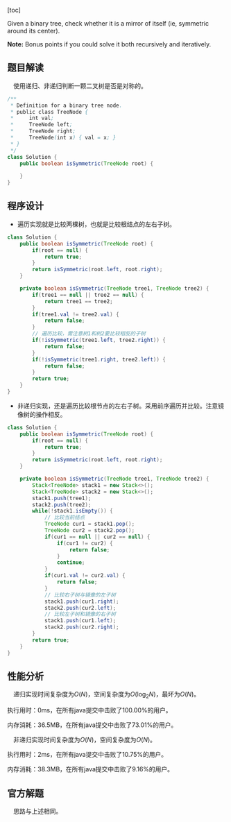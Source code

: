[toc]

Given a binary tree, check whether it is a mirror of itself (ie, symmetric around its center).

**Note:**
Bonus points if you could solve it both recursively and iteratively.



## 题目解读

&emsp;使用递归、非递归判断一颗二叉树是否是对称的。

```java
/**
 * Definition for a binary tree node.
 * public class TreeNode {
 *     int val;
 *     TreeNode left;
 *     TreeNode right;
 *     TreeNode(int x) { val = x; }
 * }
 */
class Solution {
    public boolean isSymmetric(TreeNode root) {
        
    }
}
```

## 程序设计

* 遍历实现就是比较两棵树，也就是比较根结点的左右子树。

```java
class Solution {
    public boolean isSymmetric(TreeNode root) {
        if(root == null) {
            return true;
        }
        return isSymmetric(root.left, root.right);
    }

    private boolean isSymmetric(TreeNode tree1, TreeNode tree2) {
        if(tree1 == null || tree2 == null) {
            return tree1 == tree2;
        }
        if(tree1.val != tree2.val) {
            return false;
        }
        // 遍历比较，需注意树1和树2要比较相反的子树
        if(!isSymmetric(tree1.left, tree2.right)) {
            return false;
        }
        if(!isSymmetric(tree1.right, tree2.left)) {
            return false;
        }
        return true;
    }
}
```

* 非递归实现，还是遍历比较根节点的左右子树。采用前序遍历并比较。注意镜像树的操作相反。

```java
class Solution {
    public boolean isSymmetric(TreeNode root) {
        if(root == null) {
            return true;
        }
        return isSymmetric(root.left, root.right);
    }

    private boolean isSymmetric(TreeNode tree1, TreeNode tree2) {
        Stack<TreeNode> stack1 = new Stack<>();
        Stack<TreeNode> stack2 = new Stack<>();
        stack1.push(tree1);
        stack2.push(tree2);
        while(!stack1.isEmpty()) {
            // 比较当前结点
            TreeNode cur1 = stack1.pop();
            TreeNode cur2 = stack2.pop();
            if(cur1 == null || cur2 == null) {
                if(cur1 != cur2) {
                    return false;
                }
                continue;
            }
            if(cur1.val != cur2.val) {
                return false;
            }
            // 比较右子树与镜像的左子树
            stack1.push(cur1.right);
            stack2.push(cur2.left);
            // 比较左子树和镜像的右子树
            stack1.push(cur1.left);
            stack2.push(cur2.right);
        }
        return true;
    }
}
```

## 性能分析

&emsp;递归实现时间复杂度为$O(N)$，空间复杂度为$O(\log_2N)$，最坏为$O(N)$。

执行用时：0ms，在所有java提交中击败了100.00%的用户。

内存消耗：36.5MB，在所有java提交中击败了73.01%的用户。

&emsp;非递归实现时间复杂度为$O(N)$，空间复杂度为$O(N)$。

执行用时：2ms，在所有java提交中击败了10.75%的用户。

内存消耗：38.3MB，在所有java提交中击败了9.16%的用户。

## 官方解题

&emsp;思路与上述相同。